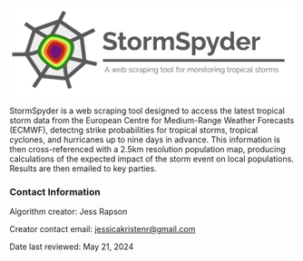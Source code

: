 ![title card](title-card.png)

StormSpyder is a web scraping tool designed to access the latest tropical storm data from the European Centre for Medium-Range Weather Forecasts (ECMWF), detectng strike probabilities for tropical storms, tropical cyclones, and hurricanes up to nine days in advance. This information is then cross-referenced with a 2.5km resolution population map, producing calculations of the expected impact of the storm event on local populations. Results are then emailed to key parties.

### Contact Information

Algorithm creator: Jess Rapson

Creator contact email: jessicakristenr@gmail.com

Date last reviewed: May 21, 2024
